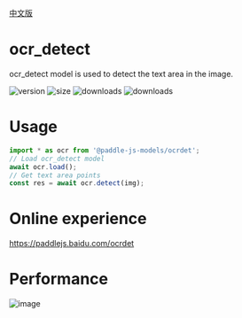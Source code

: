 [中文版](./README_cn.md)

# ocr_detect

ocr_detect model is used to detect the text area in the image.

<img src="https://img.shields.io/npm/v/@paddle-js-models/ocrdet?color=success" alt="version"> <img src="https://img.shields.io/bundlephobia/min/@paddle-js-models/ocrdet" alt="size"> <img src="https://img.shields.io/npm/dm/@paddle-js-models/ocrdet?color=orange" alt="downloads"> <img src="https://img.shields.io/npm/dt/@paddle-js-models/ocrdet" alt="downloads">

# Usage

```js
import * as ocr from '@paddle-js-models/ocrdet';
// Load ocr_detect model
await ocr.load();
// Get text area points
const res = await ocr.detect(img);
```

# Online experience

https://paddlejs.baidu.com/ocrdet

# Performance
<img alt="image" src="https://user-images.githubusercontent.com/43414102/156394295-5650b6c5-65c4-42a7-bccc-3ed459577b9d.png">
